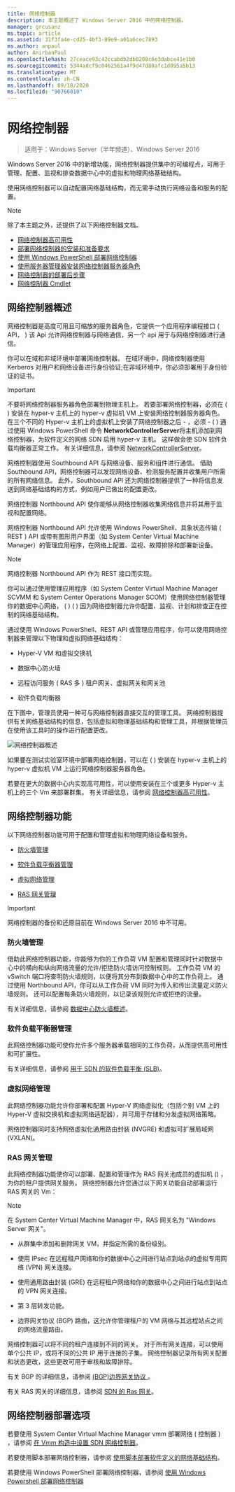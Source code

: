 ```yaml
---
title: 网络控制器
description: 本主题概述了 Windows Server 2016 中的网络控制器。
manager: grcusanz
ms.topic: article
ms.assetid: 31f3fa4e-cd25-4bf3-89e9-a01a6cec7893
ms.author: anpaul
author: AnirbanPaul
ms.openlocfilehash: 27ceace93c42ccabdb2db0208c6e3dabce41e1b0
ms.sourcegitcommit: 5344adcf9c0462561a4f9d47d80afc1d095a5b13
ms.translationtype: MT
ms.contentlocale: zh-CN
ms.lasthandoff: 09/18/2020
ms.locfileid: "90766810"
---
```

# <a name="network-controller"></a>网络控制器

>适用于：Windows Server（半年频道）、Windows Server 2016

Windows Server 2016 中的新增功能，网络控制器提供集中的可编程点，可用于管理、配置、监视和排查数据中心中的虚拟和物理网络基础结构。

使用网络控制器可以自动配置网络基础结构，而无需手动执行网络设备和服务的配置。

> [!NOTE]
> 除了本主题之外，还提供了以下网络控制器文档。
> - [网络控制器高可用性](network-controller-high-availability.md)
> - [部署网络控制器的安装和准备要求](../../plan/Installation-and-Preparation-Requirements-for-Deploying-Network-Controller.md)
> - [使用 Windows PowerShell 部署网络控制器](../../deploy/Deploy-Network-Controller-using-Windows-PowerShell.md)
> - [使用服务器管理器安装网络控制器服务器角色](Install-the-Network-Controller-server-role-using-Server-Manager.md)
> - [网络控制器的部署后步骤](post-deploy-steps-nc.md)
> - [网络控制器 Cmdlet](/powershell/module/networkcontroller/?view=win10-ps)

## <a name="network-controller-overview"></a><a name="bkmk_overview"></a>网络控制器概述

网络控制器是高度可用且可缩放的服务器角色，它提供一个应用程序编程接口 \( API， \) 该 Api 允许网络控制器与网络通信，另一个 api 用于与网络控制器进行通信。

你可以在域和非域环境中部署网络控制器。 在域环境中，网络控制器使用 Kerberos 对用户和网络设备进行身份验证;在非域环境中，你必须部署用于身份验证的证书。

>[!IMPORTANT]
>不要将网络控制器服务器角色部署到物理主机上。 若要部署网络控制器，必须在 \( \) 安装在 hyper-v 主机上的 hyper-v 虚拟机 VM 上安装网络控制器服务器角色。 在三个不同的 Hyper-v 主机上的虚拟机上安装了网络控制器之后 \- ，必须 \- \( \) 通过使用 Windows PowerShell 命令 **NetworkControllerServer**将主机添加到网络控制器，为软件定义的网络 SDN 启用 hyper-v 主机。 这样做会使 SDN 软件负载均衡器正常工作。 有关详细信息，请参阅 [NetworkControllerServer](https://technet.microsoft.com/itpro/powershell/windows/network-controller/new-networkcontrollerserver)。

网络控制器使用 Southbound API 与网络设备、服务和组件进行通信。 借助 Southbound API，网络控制器可以发现网络设备、检测服务配置并收集用户所需的所有网络信息。 此外，Southbound API 还为网络控制器提供了一种将信息发送到网络基础结构的方式，例如用户已做出的配置更改。

网络控制器 Northbound API 使你能够从网络控制器收集网络信息并将其用于监视和配置网络。

网络控制器 Northbound API 允许使用 Windows PowerShell、具象状态传输 \( REST \) API 或带有图形用户界面（如 System Center Virtual Machine Manager）的管理应用程序，在网络上配置、监视、故障排除和部署新设备。

>[!NOTE]
>网络控制器 Northbound API 作为 REST 接口而实现。

你可以通过使用管理应用程序（如 System Center Virtual Machine Manager SCVMM 和 System Center Operations Manager SCOM）使用网络控制器管理你的数据中心网络， \( \) \( \) 因为网络控制器允许你配置、监视、计划和排查正在控制的网络基础结构。

通过使用 Windows PowerShell、REST API 或管理应用程序，你可以使用网络控制器来管理以下物理和虚拟网络基础结构：

- Hyper-V VM 和虚拟交换机

- 数据中心防火墙

- 远程访问服务 \( RAS 多 \) 租户网关、虚拟网关和网关池

- 软件负载均衡器

在下图中，管理员使用一种可与网络控制器直接交互的管理工具。 网络控制器提供有关网络基础结构的信息，包括虚拟和物理基础结构和管理工具，并根据管理员在使用该工具时的操作进行配置更改。

![网络控制器概述](../../../media/Network-Controller/NetController_overview.png)

如果要在测试实验室环境中部署网络控制器，可以在 \( \) 安装在 hyper-v 主机上的 hyper-v 虚拟机 VM 上运行网络控制器服务器角色。

若要在更大的数据中心内实现高可用性，可以使用安装在三个或更多 Hyper-v 主机上的三个 Vm 来部署群集。 有关详细信息，请参阅 [网络控制器高可用性](network-controller-high-availability.md)。

## <a name="network-controller-features"></a><a name="bkmk_features"></a>网络控制器功能

以下网络控制器功能可用于配置和管理虚拟和物理网络设备和服务。

-   [防火墙管理](#bkmk_firewall)

-   [软件负载平衡器管理](#bkmk_slb)

-   [虚拟网络管理](#bkmk_virtual)

-   [RAS 网关管理](#bkmk_gateway)

>[!IMPORTANT]
>网络控制器的备份和还原目前在 Windows Server 2016 中不可用。

### <a name="firewall-management"></a><a name="bkmk_firewall"></a>防火墙管理

借助此网络控制器功能，你能够为你的工作负荷 VM 配置和管理同时针对数据中心中的横向和纵向网络流量的允许/拒绝防火墙访问控制规则。 工作负荷 VM 的 vSwitch 端口将查明防火墙规则，以便将其分布到数据中心中的工作负荷上。 通过使用 Northbound API，你可以从工作负荷 VM 同时为传入和传出流量定义防火墙规则。 还可以配置每条防火墙规则，以记录该规则允许或拒绝的流量。

有关详细信息，请参阅 [数据中心防火墙概述](../../../sdn/technologies/network-function-virtualization/Datacenter-Firewall-Overview.md)。

### <a name="software-load-balancer-management"></a><a name="bkmk_slb"></a>软件负载平衡器管理

此网络控制器功能可使你允许多个服务器承载相同的工作负荷，从而提供高可用性和可扩展性。

有关详细信息，请参阅 [用于 SDN 的软件负载平衡 &#40;SLB&#41;](../network-function-virtualization/software-load-balancing-for-sdn.md)。

### <a name="virtual-network-management"></a><a name="bkmk_virtual"></a>虚拟网络管理

此网络控制器功能允许你部署和配置 Hyper-V 网络虚拟化（包括个别 VM 上的 Hyper-V 虚拟交换机和虚拟网络适配器），并可用于存储和分发虚拟网络策略。

网络控制器同时支持网络虚拟化通用路由封装 (NVGRE) 和虚拟可扩展局域网 (VXLAN)。

### <a name="ras-gateway-management"></a><a name="bkmk_gateway"></a>RAS 网关管理

此网络控制器功能使你可以部署、配置和管理作为 RAS 网关池成员的虚拟机 () ，为你的租户提供网关服务。 网络控制器允许您通过以下网关功能自动部署运行 RAS 网关的 Vm：

> [!NOTE]
> 在 System Center Virtual Machine Manager 中，RAS 网关名为 "Windows Server 网关"。

- 从群集中添加和删除网关 VM，并指定所需的备份级别。

- 使用 IPsec 在远程租户网络和你的数据中心之间进行站点到站点的虚拟专用网络 (VPN) 网关连接。

- 使用通用路由封装 (GRE) 在远程租户网络和你的数据中心之间进行站点到站点的 VPN 网关连接。

- 第 3 层转发功能。

- 边界网关协议 (BGP) 路由，这允许你管理租户的 VM 网络与其远程站点之间的网络流量路由。

网络控制器可以将不同的租户连接到不同的网关。 对于所有网关连接，可以使用单个公共 IP，或将不同的公共 IP 用于连接的子集。 网络控制器记录所有网关配置和状态更改，这些更改可用于审核和故障排除。

有关 BGP 的详细信息，请参阅 [&#40;BGP&#41;边界网关协议 ](../../../../remote/remote-access/bgp/Border-Gateway-Protocol-BGP.md)。

有关 RAS 网关的详细信息，请参阅 [SDN 的 Ras 网关](../../../sdn/technologies/network-function-virtualization/RAS-Gateway-for-SDN.md)。

## <a name="network-controller-deployment-options"></a>网络控制器部署选项

若要使用 System Center Virtual Machine Manager vmm 部署网络 \( 控制器 \) ，请参阅 [在 Vmm 构造中设置 SDN 网络控制器](/system-center/vmm/sdn-controller?view=sc-vmm-2019)。

若要使用脚本部署网络控制器，请参阅 [使用脚本部署软件定义的网络基础结构](../../deploy/Deploy-a-Software-Defined-Network-infrastructure-using-scripts.md)。

若要使用 Windows PowerShell 部署网络控制器，请参阅 [使用 Windows Powershell 部署网络控制器](../../deploy/Deploy-Network-Controller-using-Windows-PowerShell.md)